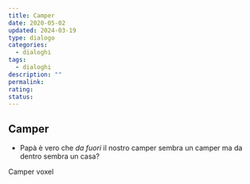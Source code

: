 ```yaml
---
title: Camper
date: 2020-05-02
updated: 2024-03-19
type: dialogo
categories:
  - dialoghi
tags:
  - dialoghi
description: ""
permalink: 
rating: 
status: 
---
```

## Camper

- Papà è vero che _da fuori_ il nostro camper sembra un camper ma da dentro sembra un casa?

Camper voxel
